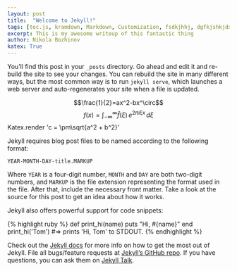 ```yaml
---
layout: post
title:  "Welcome to Jekyll!"
tags: [toc.js, kramdown, Markdown, Customization, fsdkjhhj, dgfkjshkjdsf, kjsdhfkhs, jlksdfjs, kjsdhfkhks, lksdklfjk, kjhsdhkfkjs, kjhsldkflkj, kjsldfklj, lkslkdjfj, oilsjdfklj, kksjdfllk, kkljsdfklj]
excerpt: This is my awesome writeup of this fantastic thing
author: Nikola Bozhinov
katex: True
---
```

You’ll find this post in your `_posts` directory. Go ahead and edit it and re-build the site to see your changes. You can rebuild the site in many different ways, but the most common way is to run `jekyll serve`, which launches a web server and auto-regenerates your site when a file is updated.

$$\frac{1}{2}=ax^2-bx^\circ$$
$$f(x) = \int_{-\infty}^\infty \hat f(\xi)\,e^{2 \pi i \xi x} \,d\xi$$
Katex.render 'c = \\pm\\sqrt{a^2 + b^2}'

Jekyll requires blog post files to be named according to the following format:

`YEAR-MONTH-DAY-title.MARKUP`

Where `YEAR` is a four-digit number, `MONTH` and `DAY` are both two-digit numbers, and `MARKUP` is the file extension representing the format used in the file. After that, include the necessary front matter. Take a look at the source for this post to get an idea about how it works.

Jekyll also offers powerful support for code snippets:

{% highlight ruby %}
def print_hi(name)
  puts "Hi, #{name}"
end
print_hi('Tom')
#=> prints 'Hi, Tom' to STDOUT.
{% endhighlight %}

Check out the [Jekyll docs][jekyll-docs] for more info on how to get the most out of Jekyll. File all bugs/feature requests at [Jekyll’s GitHub repo][jekyll-gh]. If you have questions, you can ask them on [Jekyll Talk][jekyll-talk].

[jekyll-docs]: https://jekyllrb.com/docs/home
[jekyll-gh]:   https://github.com/jekyll/jekyll
[jekyll-talk]: https://talk.jekyllrb.com/
